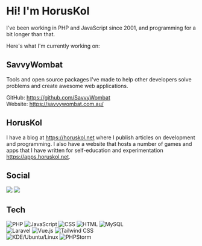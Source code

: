 # Hi! I'm HorusKol

I've been working in PHP and JavaScript since 2001, and programming for a bit longer than that.

Here's what I'm currently working on:

## SavvyWombat

Tools and open source packages I've made to help other developers solve problems and create awesome web applications.

GitHub: https://github.com/SavvyWombat  
Website: https://savvywombat.com.au/

## HorusKol

I have a blog at https://horuskol.net where I publish articles on development and programming. I also have a website that hosts a number of games and apps that I have written for self-education and experimentation https://apps.horuskol.net.


## Social

[![](https://img.shields.io/badge/-dev.to-informational?style=for-the-badge&logo=dev.to&logoColor=white&color=0A0A0A)](https://dev.to/horus_kol)
[![](https://img.shields.io/badge/-Twitter-informational?style=for-the-badge&logo=Twitter&logoColor=white&color=1DA1F2)](https://twitter.com/horus_kol)

## Tech

![PHP](https://img.shields.io/badge/-PHP-informational?style=for-the-badge&logo=PHP&logoColor=white&labelColor=777BB4&color=181827)
![JavaScript](https://img.shields.io/badge/-JavaScript-informational?style=for-the-badge&logo=JavaScript&logoColor=white&labelColor=F7DF1E&color=181827)
![CSS](https://img.shields.io/badge/-CSS3-informational?style=for-the-badge&logo=CSS3&logoColor=white&labelColor=1572B6&color=181827)
![HTML](https://img.shields.io/badge/-HTML5-informational?style=for-the-badge&logo=HTML5&logoColor=white&labelColor=E34F26&color=181827)
![MySQL](https://img.shields.io/badge/-MySQL-informational?style=for-the-badge&logo=MySQL&logoColor=white&labelColor=4479A1&color=181827)  
![Laravel](https://img.shields.io/badge/-Laravel-informational?style=for-the-badge&logo=Laravel&logoColor=white&labelColor=FF2D20&color=181827) 
![Vue.js](https://img.shields.io/badge/-Vue.js-informational?style=for-the-badge&logo=Vue.js&logoColor=white&labelColor=4FC08D&color=181827) 
![Tailwind CSS](https://img.shields.io/badge/-Tailwind%20CSS-informational?style=for-the-badge&logo=Tailwind%20CSS&logoColor=white&labelColor=38B2AC&color=181827)  
![KDE/Ubuntu/Linux](https://img.shields.io/badge/-KDE/Ubuntu/Linux-informational?style=for-the-badge&logo=KDE&logoColor=white&labelColor=1D99F3&color=181827)
![PHPStorm](https://img.shields.io/badge/-PHPStorm-informational?style=for-the-badge&logo=JetBrains&logoColor=white&labelColor=000000&color=181827)

